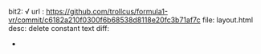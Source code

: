 bit2: √
url : https://github.com/trollcus/formula1-vr/commit/c6182a210f0300f6b68538d8118e20fc3b71af7c
file: layout.html
desc: delete constant text
diff: 
-  <!-- TODO: Add GA script. -->
